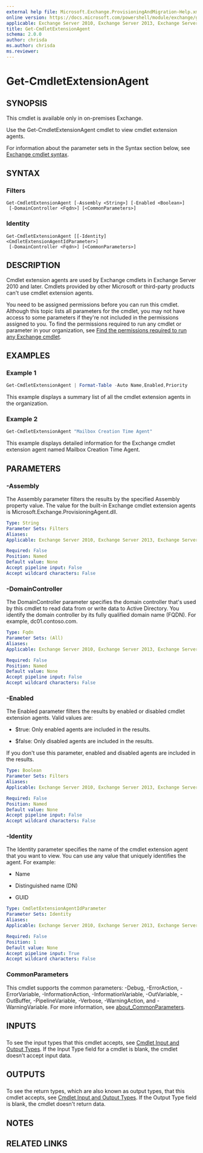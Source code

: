 ```yaml
---
external help file: Microsoft.Exchange.ProvisioningAndMigration-Help.xml
online version: https://docs.microsoft.com/powershell/module/exchange/get-cmdletextensionagent
applicable: Exchange Server 2010, Exchange Server 2013, Exchange Server 2016, Exchange Server 2019
title: Get-CmdletExtensionAgent
schema: 2.0.0
author: chrisda
ms.author: chrisda
ms.reviewer:
---
```


# Get-CmdletExtensionAgent

## SYNOPSIS
This cmdlet is available only in on-premises Exchange.

Use the Get-CmdletExtensionAgent cmdlet to view cmdlet extension agents.

For information about the parameter sets in the Syntax section below, see [Exchange cmdlet syntax](https://docs.microsoft.com/powershell/exchange/exchange-cmdlet-syntax).

## SYNTAX

### Filters
```
Get-CmdletExtensionAgent [-Assembly <String>] [-Enabled <Boolean>]
 [-DomainController <Fqdn>] [<CommonParameters>]
```

### Identity
```
Get-CmdletExtensionAgent [[-Identity] <CmdletExtensionAgentIdParameter>]
 [-DomainController <Fqdn>] [<CommonParameters>]
```

## DESCRIPTION
Cmdlet extension agents are used by Exchange cmdlets in Exchange Server 2010 and later. Cmdlets provided by other Microsoft or third-party products can't use cmdlet extension agents.

You need to be assigned permissions before you can run this cmdlet. Although this topic lists all parameters for the cmdlet, you may not have access to some parameters if they're not included in the permissions assigned to you. To find the permissions required to run any cmdlet or parameter in your organization, see [Find the permissions required to run any Exchange cmdlet](https://docs.microsoft.com/powershell/exchange/find-exchange-cmdlet-permissions).

## EXAMPLES

### Example 1
```powershell
Get-CmdletExtensionAgent | Format-Table -Auto Name,Enabled,Priority
```

This example displays a summary list of all the cmdlet extension agents in the organization.

### Example 2
```powershell
Get-CmdletExtensionAgent "Mailbox Creation Time Agent"
```

This example displays detailed information for the Exchange cmdlet extension agent named Mailbox Creation Time Agent.

## PARAMETERS

### -Assembly
The Assembly parameter filters the results by the specified Assembly property value. The value for the built-in Exchange cmdlet extension agents is Microsoft.Exchange.ProvisioningAgent.dll.

```yaml
Type: String
Parameter Sets: Filters
Aliases:
Applicable: Exchange Server 2010, Exchange Server 2013, Exchange Server 2016, Exchange Server 2019

Required: False
Position: Named
Default value: None
Accept pipeline input: False
Accept wildcard characters: False
```

### -DomainController
The DomainController parameter specifies the domain controller that's used by this cmdlet to read data from or write data to Active Directory. You identify the domain controller by its fully qualified domain name (FQDN). For example, dc01.contoso.com.

```yaml
Type: Fqdn
Parameter Sets: (All)
Aliases:
Applicable: Exchange Server 2010, Exchange Server 2013, Exchange Server 2016, Exchange Server 2019

Required: False
Position: Named
Default value: None
Accept pipeline input: False
Accept wildcard characters: False
```

### -Enabled
The Enabled parameter filters the results by enabled or disabled cmdlet extension agents. Valid values are:

- $true: Only enabled agents are included in the results.

- $false: Only disabled agents are included in the results.

If you don't use this parameter, enabled and disabled agents are included in the results.

```yaml
Type: Boolean
Parameter Sets: Filters
Aliases:
Applicable: Exchange Server 2010, Exchange Server 2013, Exchange Server 2016, Exchange Server 2019

Required: False
Position: Named
Default value: None
Accept pipeline input: False
Accept wildcard characters: False
```

### -Identity
The Identity parameter specifies the name of the cmdlet extension agent that you want to view. You can use any value that uniquely identifies the agent. For example:

- Name

- Distinguished name (DN)

- GUID

```yaml
Type: CmdletExtensionAgentIdParameter
Parameter Sets: Identity
Aliases:
Applicable: Exchange Server 2010, Exchange Server 2013, Exchange Server 2016, Exchange Server 2019

Required: False
Position: 1
Default value: None
Accept pipeline input: True
Accept wildcard characters: False
```

### CommonParameters
This cmdlet supports the common parameters: -Debug, -ErrorAction, -ErrorVariable, -InformationAction, -InformationVariable, -OutVariable, -OutBuffer, -PipelineVariable, -Verbose, -WarningAction, and -WarningVariable. For more information, see [about_CommonParameters](https://go.microsoft.com/fwlink/p/?LinkID=113216).

## INPUTS

###  
To see the input types that this cmdlet accepts, see [Cmdlet Input and Output Types](https://go.microsoft.com/fwlink/p/?LinkId=616387). If the Input Type field for a cmdlet is blank, the cmdlet doesn't accept input data.

## OUTPUTS

###  
To see the return types, which are also known as output types, that this cmdlet accepts, see [Cmdlet Input and Output Types](https://go.microsoft.com/fwlink/p/?LinkId=616387). If the Output Type field is blank, the cmdlet doesn't return data.

## NOTES

## RELATED LINKS

